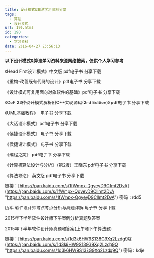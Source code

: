 ```yaml
---
title: 设计模式&算法学习资料分享
tags:
  - 算法
  - 设计模式
url: 190.html
id: 190
categories:
  - 学习资料
date: 2016-04-27 23:56:13
---
```


**以下设计模式&算法学习资料来源网络搜索，仅供个人学习参考**

  

《Head First设计模式》中文版 pdf电子书 分享下载

《重构-改善既有代码的设计》pdf电子书 分享下载

《设计模式可复用面向对象软件的基础》pdf电子书 分享下载

《GoF 23种设计模式解析附C++实现源码(2nd Edition)》 pdf电子书 分享下载

《UML基础教程》  电子书 分享下载

《大话设计模式》pdf电子书 分享下载

《侯捷设计模式》 电子书 分享下载

《侯捷设计模式》 电子书 分享下载

《编程之美》 pdf电子书 分享下载

《计算机算法设计与分析》（第2版）王晓东 pdf电子书 分享下载

《算法导论》 英文版 pdf电子书 分享下载

链接：[https://pan.baidu.com/s/1fWmpx-QgyeyD9Cllmt2DvA](https://pan.baidu.com/s/1fWmpx-QgyeyD9Cllmt2DvA "https://pan.baidu.com/s/1fWmpx-QgyeyD9Cllmt2DvA") 密码：rdd5

  

历年 软件设计师考试考点分析与真题详解 电子书 分享下载

2015年下半年软件设计师下午案例分析真题及答案

2015年下半年软件设计师真题和答案(上午和下午算法题)

  

链接：[https://pan.baidu.com/s/1d3k6HW9S138G9Xq2Lzdg9Q](https://pan.baidu.com/s/1d3k6HW9S138G9Xq2Lzdg9Q "https://pan.baidu.com/s/1d3k6HW9S138G9Xq2Lzdg9Q") 密码：kdje